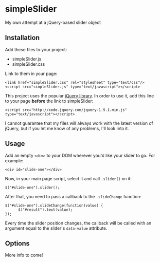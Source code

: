 simpleSlider
============

My own attempt at a jQuery-based slider object

Installation
------------

Add these files to your project:

- simpleSlider.js
- simpleSlider.css

Link to them in your page:

    <link href="simpleSlider.css" rel="stylesheet" type="text/css"/>
    <script src="simpleSlider.js" type="text/javascript"></script>
    
This project uses the popular [jQuery library](http://jquery.com). In order to use it, add this line to your page **before** the link to simpleSlider:

    <script src="http://code.jquery.com/jquery-1.9.1.min.js" type="text/javascript"></script>
    
I cannot guarantee that my files will always work with the latest version of jQuery, but if you let me know of any problems, I'll look into it.

Usage
-----

Add an empty `<div>` to your DOM wherever you'd like your slider to go. For example:

    <div id="slide-one"></div>
    
Now, in your main page script, select it and call `.slider()` on it:

    $("#slide-one").slider();
    
After that, you need to pass a callback to the `.slideChange` function:

    $("#slide-one").slideChange(function(value) {
          $("#result").text(value);
    });
    
Every time the slider position changes, the callback will be called with an argument equal to the slider's `data-value` attribute.

Options
-------

More info to come!